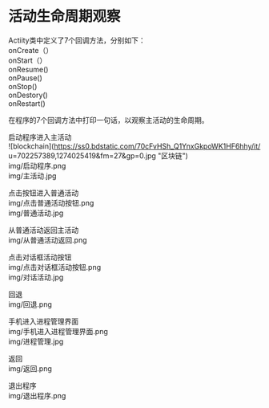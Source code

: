 # 活动生命周期观察
Actiity类中定义了7个回调方法，分别如下：<br/>
onCreate（）<br/>
onStart（）<br/>
onResume()<br/>
onPause()<br/>
onStop()<br/>
onDestory()<br/>
onRestart()<br/>

在程序的7个回调方法中打印一句话，以观察主活动的生命周期。<br/>

启动程序进入主活动<br/>
![blockchain](https://ss0.bdstatic.com/70cFvHSh_Q1YnxGkpoWK1HF6hhy/it/
u=702257389,1274025419&fm=27&gp=0.jpg "区块链")<br/>
img/启动程序.png<br/>
img/主活动.jpg<br/>

点击按钮进入普通活动<br/>
img/点击普通活动按钮.png<br/>
img/普通活动.jpg<br/>

从普通活动返回主活动<br/>
img/从普通活动返回.png<br/>

点击对话框活动按钮<br/>
img/点击对话框活动按钮.png<br/>
img/对话活动.jpg<br/>

回退<br/>
img/回退.png<br/>

手机进入进程管理界面<br/>
img/手机进入进程管理界面.png<br/>
img/进程管理.jpg<br/>

返回<br/>
img/返回.png<br/>

退出程序<br/>
img/退出程序.png<br/>